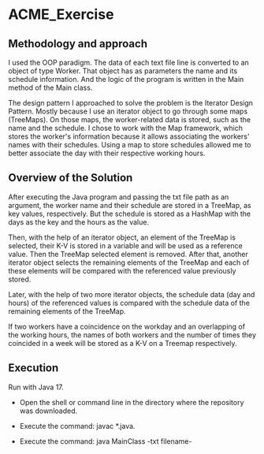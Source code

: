 # ACME_Exercise

## Methodology and approach

I used the OOP paradigm. The data of each text file line is converted to an object of type Worker. That object has as parameters the name and its schedule information. And the logic of the program is written in the Main method of the Main class.

The design pattern I approached to solve the problem is the Iterator Design Pattern. Mostly because I use an iterator object to go through some maps (TreeMaps). On those maps, the worker-related data is stored, such as the name and the schedule. I chose to work with the Map framework, which stores the worker's information because it allows associating the workers' names with their schedules. Using a map to store schedules allowed me to better associate the day with their respective working hours.

## Overview of the Solution

After executing the Java program and passing the txt file path as an argument, the worker name and their schedule are stored in a TreeMap, as key values, respectively. But the schedule is stored as a HashMap with the days as the key and the hours as the value. 

Then, with the help of an iterator object, an element of the TreeMap is selected, their K-V is stored in a variable and will be used as a reference value. Then the TreeMap selected element is removed. After that, another iterator object selects the remaining elements of the TreeMap and each of these elements will be compared with the referenced value previously stored. 

Later, with the help of two more iterator objects, the schedule data (day and hours) of the referenced values is compared with the schedule data of the remaining elements of the TreeMap.

If two workers have a coincidence on the workday and an overlapping of the working hours, the names of both workers and the number of times they coincided in a week will be stored as a K-V on a Treemap respectively.

## Execution

Run with Java 17.

- Open the shell or command line in the directory where the repository was downloaded.

- Execute the command: javac *.java.

- Execute the command: java MainClass -txt filename-
